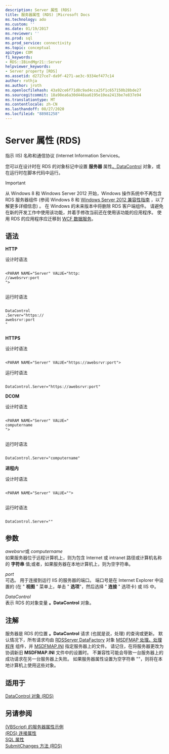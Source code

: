 ```yaml
---
description: Server 属性 (RDS)
title: 服务器属性 (RDS) |Microsoft Docs
ms.technology: ado
ms.custom: ''
ms.date: 01/19/2017
ms.reviewer: ''
ms.prod: sql
ms.prod_service: connectivity
ms.topic: conceptual
apitype: COM
f1_keywords:
- RDS::IBindMgr21::Server
helpviewer_keywords:
- Server property [RDS]
ms.assetid: d2727ce7-da9f-4271-ae3c-9334ef477c14
author: rothja
ms.author: jroth
ms.openlocfilehash: 43a92ce6f71d8c9ad4cca25f1c657150b28bde27
ms.sourcegitcommit: 18a98ea6a30d448aa6195e10ea2413be7e837e94
ms.translationtype: MT
ms.contentlocale: zh-CN
ms.lasthandoff: 08/27/2020
ms.locfileid: "88981258"
---
```

# <a name="server-property-rds"></a>Server 属性 (RDS)
指示 IIS) 名称和通信协议 (Internet Information Services。  
  
 您可以在设计时在 RDS 的对象标记中设置 **服务器** 属性[。DataControl](./datacontrol-object-rds.md) 对象，或在运行时在脚本代码中运行。  
  
> [!IMPORTANT]
>  从 Windows 8 和 Windows Server 2012 开始，Windows 操作系统中不再包含 RDS 服务器组件 (参阅 Windows 8 和 [Windows Server 2012 兼容性指南](https://www.microsoft.com/download/details.aspx?id=27416) ，以了解更多详细信息) 。 在 Windows 的未来版本中将删除 RDS 客户端组件。 请避免在新的开发工作中使用该功能，并着手修改当前还在使用该功能的应用程序。 使用 RDS 的应用程序应迁移到 [WCF 数据服务](https://go.microsoft.com/fwlink/?LinkId=199565)。  
  
## <a name="syntax"></a>语法  
 **HTTP**  
  
 设计时语法  
  
```  
  
<PARAM NAME="Server" VALUE="http:  
//awebsrvr:port  
">  
  
```  
  
 运行时语法  
  
```  
  
DataControl  
.Server="https://  
awebsrvr:port  
"  
  
```  
  
 **HTTPS**  
  
 设计时语法  
  
```  
  
<PARAM NAME="Server" VALUE="https://awebsrvr:port">  
```  
  
 运行时语法  
  
```  
  
DataControl.Server="https://awebsrvr:port"  
```  
  
 **DCOM**  
  
 设计时语法  
  
```  
  
<PARAM NAME="Server" VALUE="  
computername  
">  
  
```  
  
 运行时语法  
  
```  
  
DataControl.Server="computername"  
```  
  
 **进程内**  
  
 设计时语法  
  
```  
  
<PARAM NAME="Server" VALUE="">  
  
```  
  
 运行时语法  
  
```  
  
DataControl.Server=""  
```  
  
## <a name="parameters"></a>参数  
 *awebsrvr*或 *computername*  
 如果服务器位于远程计算机上，则为包含 Internet 或 intranet 路径或计算机名称的 **字符串** 值;或者，如果服务器在本地计算机上，则为空字符串。  
  
 *port*  
 可选。 用于连接到运行 IIS 的服务器的端口。 端口号是在 Internet Explorer 中设置的 (在 " **视图** " 菜单上，单击 " **选项**"，然后选择 " **连接** " 选项卡) 或 IIS 中。  
  
 *DataControl*  
 表示 RDS 的对象变量 **。DataControl** 对象。  
  
## <a name="remarks"></a>注解  
 服务器是 RDS 的位置 **。DataControl** 请求 (也就是说，处理) 的查询或更新。 默认情况下，所有请求均由 [RDSServer DataFactory](./datafactory-object-rdsserver.md) 对象 [MSDFMAP 处理。处理程序](../../guide/remote-data-service/datafactory-customization.md) 组件，并 [MSDFMAP.INI](../../guide/remote-data-service/understanding-the-customization-file.md) 指定服务器上的文件。 请记住，在将服务器更改为协调新旧 **MSDFMAP.INI** 文件中的设置时。 不兼容性可能会导致一台服务器上的成功请求在另一台服务器上失败。 如果服务器属性设置为空字符串 ""，则将在本地计算机上使用这些对象。  
  
## <a name="applies-to"></a>适用于  
 [DataControl 对象 (RDS)](./datacontrol-object-rds.md)  
  
## <a name="see-also"></a>另请参阅  
 [ (VBScript) 的服务器属性示例 ](./server-property-example-vbscript.md)   
 [ (RDS) 连接属性 ](./connect-property-rds.md)   
 [SQL 属性](./sql-property.md)   
 [SubmitChanges 方法 (RDS)](./submitchanges-method-rds.md)